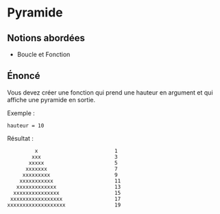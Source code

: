 # Pyramide

## Notions abordées

- Boucle et Fonction

## Énoncé

Vous devez créer une fonction qui prend une hauteur en argument et qui affiche une pyramide en sortie.

Exemple :
```
hauteur = 10
```

Résultat :
```
         x                         1
        xxx                        3
       xxxxx                       5
      xxxxxxx                      7
     xxxxxxxxx                     9
    xxxxxxxxxxx                    11
   xxxxxxxxxxxxx                   13
  xxxxxxxxxxxxxxx                  15
 xxxxxxxxxxxxxxxxx                 17
xxxxxxxxxxxxxxxxxxx                19
```
